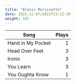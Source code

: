 ```yaml
---
title: "Alanis Morissette"
date: 2022-12-07/2022T23:22:30
weight: 187
---
```




 Song | Plays 
----- | -----:
Hand in My Pocket | 1
Head Over Feet | 3
Ironic | 3
You Learn | 3
You Oughta Know | 1

